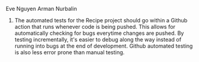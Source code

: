 Eve Nguyen
Arman Nurbalin 

1. The automated tests for the Recipe project should go within a Github action that runs whenever code is being pushed. This allows for automatically checking for bugs everytime changes are pushed. By testing incrementally, it's easier to debug along the way instead of running into bugs at the end of development. Github automated testing is also less error prone than manual testing.


